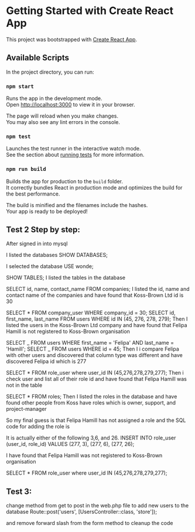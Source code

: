 # Getting Started with Create React App

This project was bootstrapped with [Create React App](https://github.com/facebook/create-react-app).

## Available Scripts

In the project directory, you can run:

### `npm start`

Runs the app in the development mode.\
Open [http://localhost:3000](http://localhost:3000) to view it in your browser.

The page will reload when you make changes.\
You may also see any lint errors in the console.

### `npm test`

Launches the test runner in the interactive watch mode.\
See the section about [running tests](https://facebook.github.io/create-react-app/docs/running-tests) for more information.

### `npm run build`

Builds the app for production to the `build` folder.\
It correctly bundles React in production mode and optimizes the build for the best performance.

The build is minified and the filenames include the hashes.\
Your app is ready to be deployed!

## Test 2 Step by step:

After signed in into mysql

I listed the databases
SHOW DATABASES;

I selected the database
USE wonde;

SHOW TABLES;
I listed the tables in the database

SELECT id, name, contact_name FROM companies;
I listed the id, name and contact name of the companies and have found that Koss-Brown Ltd id is 30

SELECT \* FROM company_user WHERE company_id = 30;
SELECT id, first_name, last_name FROM users WHERE id IN (45, 276, 278, 279);
Then I listed the users in the Koss-Brown Ltd company and have found that Felipa Hamill is not registered to Koss-Brown organisation

SELECT _ FROM users WHERE first_name = 'Felipa' AND last_name = 'Hamill';
SELECT _ FROM users WHERE id = 45;
Then I i compare Felipa with other users and discovered that column type was different and have discovered Felipa id which is 277

SELECT \* FROM role_user where user_id IN (45,276,278,279,277);
Then i check user and list all of their role id and have found that Felipa Hamill was not in the table

SELECT \* FROM roles;
Then I listed the roles in the database and have found other people from Koss have roles which is owner, support, and project-manager

So my final guess is that Felipa Hamill has not assigned a role and the SQL code for adding the role is

It is actually either of the following 3,6, and 26.
INSERT INTO role_user (user_id, role_id) VALUES
(277, 3),
(277, 6),
(277, 26);

I have found that Felipa Hamill was not registered to Koss-Brown organisation

SELECT \* FROM role_user where user_id IN (45,276,278,279,277);

## Test 3:

change method from get to post in the web.php file to add new users to the database
Route::post('users', [UsersController::class, 'store']);

and remove forward slash from the form method to cleanup the code

<form method="POST" action="users"/>

